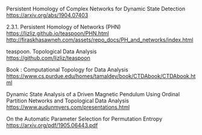 Persistent Homology of Complex Networks for Dynamic State Detection  
https://arxiv.org/abs/1904.07403

2.3.1. Persistent Homology of Networks (PHN)  
https://lizliz.github.io/teaspoon/PHN.html  
http://firaskhasawneh.com/assets/repo_docs/PH_and_networks/index.html


teaspoon. Topological Data Analysis  
https://github.com/lizliz/teaspoon

Book : Computational Topology for Data Analysis  
https://www.cs.purdue.edu/homes/tamaldey/book/CTDAbook/CTDAbook.html


Dynamic State Analysis of a Driven Magnetic Pendulum Using Ordinal Partition Networks and Topological Data Analysis  
https://www.audunmyers.com/presentations.html  


On the Automatic Parameter Selection for Permutation Entropy  
https://arxiv.org/pdf/1905.06443.pdf  
